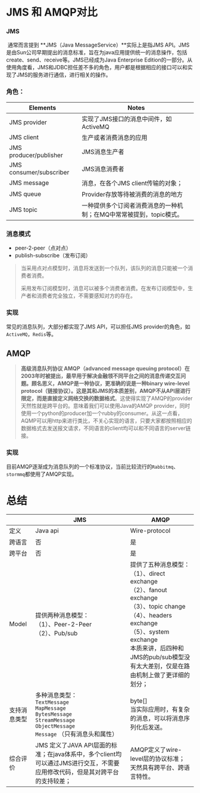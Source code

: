 # JMS 和 AMQP对比

### JMS

​         通常而言提到 **JMS（Java MessageService）**实际上是指JMS API。JMS是由Sun公司早期提出的消息标准，旨在为java应用提供统一的消息操作，包括create、send、receive等。JMS已经成为Java Enterprise Edition的一部分。从使用角度看，JMS和JDBC担任差不多的角色，用户都是根据相应的接口可以和实现了JMS的服务进行通信，进行相关的操作。

### 角色：

| **Elements**            | **Notes**                                                    |
| ----------------------- | ------------------------------------------------------------ |
| JMS provider            | 实现了JMS接口的消息中间件，如ActiveMQ                        |
| JMS client              | 生产或者消费消息的应用                                       |
| JMS producer/publisher  | JMS消息生产者                                                |
| JMS consumer/subscriber | JMS消息消费者                                                |
| JMS message             | 消息，在各个JMS client传输的对象；                           |
| JMS queue               | Provider存放等待被消费的消息的地方                           |
| JMS topic               | 一种提供多个订阅者消费消息的一种机制；在MQ中常常被提到，topic模式。 |

### 消息模式

- peer-2-peer（点对点）
- publish-subscribe（发布订阅）

> 当采用点对点模型时，消息将发送到一个队列，该队列的消息只能被一个消费者消费。
>
> 采用发布订阅模型时，消息可以被多个消费者消费。在发布订阅模型中，生产者和消费者完全独立，不需要感知对方的存在。

 ### 实现

常见的消息队列，大部分都实现了JMS API，可以担任JMS provider的角色，如`ActiveMQ`，`Redis`等。

## AMQP

> **高级消息队列协议 AMQP（advanced message queuing protocol）**在2003年时被提出，最早用于解决金融领不同平台之间的消息传递交互问题。顾名思义，**AMQP是一种协议**，更准确的说是一种binary wire-level protocol（链接协议）。**这是其和JMS的本质差别**，**AMQP不从API层进行限定**，而是**直接定义网络交换的数据格式**。这使得实现了AMQP的provider天然性就是跨平台的。意味着我们可以使用Java的AMQP provider，同时使用一个python的producer加一个rubby的consumer。从这一点看，AQMP可以用http来进行类比，不关心实现的语言，只要大家都按照相应的数据格式去发送报文请求，不同语言的client均可以和不同语言的server链接。



### 实现

 目前AMQP逐渐成为消息队列的一个标准协议，当前比较流行的`Rabbitmq`、`stormmq`都使用了AMQP实现。

# 总结

|              | JMS                                                          | AMQP                                                         |
| ------------ | ------------------------------------------------------------ | ------------------------------------------------------------ |
| 定义         | Java api                                                     | Wire-protocol                                                |
| 跨语言       | 否                                                           | 是                                                           |
| 跨平台       | 否                                                           | 是                                                           |
| Model        | 提供两种消息模型：<br/>（1）、Peer-2-Peer<br/>（2）、Pub/sub | 提供了五种消息模型：<br/>（1）、direct exchange<br/>（2）、fanout exchange<br/>（3）、topic change<br/>（4）、headers exchange<br/>（5）、system exchange<br/>本质来讲，后四种和JMS的pub/sub模型没有太大差别，仅是在路由机制上做了更详细的划分； |
| 支持消息类型 | 多种消息类型：<br/>`TextMessage`<br/>`MapMessage`<br/>`BytesMessage`<br/>`StreamMessage`<br/>`ObjectMessage`<br/>`Message` （只有消息头和属性） | byte[]<br/>当实际应用时，有复杂的消息，可以将消息序列化后发送。 |
| 综合评价     | JMS 定义了JAVA API层面的标准；在java体系中，多个client均可以通过JMS进行交互，不需要应用修改代码，但是其对跨平台的支持较差； | AMQP定义了wire-level层的协议标准；天然具有跨平台、跨语言特性。 |